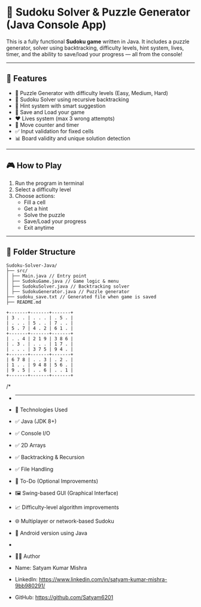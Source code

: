 # 🧩 Sudoku Solver & Puzzle Generator (Java Console App)

This is a fully functional **Sudoku game** written in Java. It includes a puzzle generator, solver using backtracking, difficulty levels, hint system, lives, timer, and the ability to save/load your progress — all from the console!

---

## 🚀 Features

- 🔢 Puzzle Generator with difficulty levels (Easy, Medium, Hard)
- 🧠 Sudoku Solver using recursive backtracking
- 🎯 Hint system with smart suggestion
- 💾 Save and Load your game
- ❤️ Lives system (max 3 wrong attempts)
- 🧮 Move counter and timer
- ✅ Input validation for fixed cells
- 📊 Board validity and unique solution detection

---

## 🎮 How to Play

1. Run the program in terminal
2. Select a difficulty level
3. Choose actions:
   - Fill a cell
   - Get a hint
   - Solve the puzzle
   - Save/Load your progress
   - Exit anytime

---

## 📂 Folder Structure

```
Sudoku-Solver-Java/
├── src/
│ ├── Main.java // Entry point
│ ├── SudokuGame.java // Game logic & menu
│ ├── SudokuSolver.java // Backtracking solver
│ ├── SudokuGenerator.java // Puzzle generator
├── sudoku_save.txt // Generated file when game is saved
├── README.md

```
```
+-------+-------+-------+
| 3 . . | . . . | . 5 . |
| . . . | 5 . . | 7 . . |
| 5 . 7 | 4 . 2 | 6 1 . |
+-------+-------+-------+
| . . 4 | 2 1 9 | 3 8 6 |
| . 3 . | . . . | 1 7 . |
| . . . | 3 7 5 | 9 4 . |
+-------+-------+-------+
| 6 7 8 | . . 3 | . 2 . |
| 1 . . | 9 4 8 | 5 6 . |
| 9 . 5 | . . 6 | . . 1 |
+-------+-------+-------+
```
/*
* ---------------------
 * 🧩 Technologies Used
 * ✅ Java (JDK 8+)
 * ✅ Console I/O
 * ✅ 2D Arrays
 * ✅ Backtracking & Recursion
 * ✅ File Handling
 
 * 📌 To-Do (Optional Improvements)
   
 * 🖼️ Swing-based GUI (Graphical Interface)
 * 📈 Difficulty-level algorithm improvements
 * 🌐 Multiplayer or network-based Sudoku
 * 📱 Android version using Java
 *
 * 👨‍💻 Author
 * Name: Satyam Kumar Mishra
 * LinkedIn: https://www.linkedin.com/in/satyam-kumar-mishra-9bb980291/
 * GitHub: https://github.com/Satyam6201
